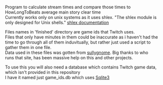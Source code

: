 Program to calculate stream times and compare those times to HowLongToBeats average main story clear time   
Currently works only on unix systems as it uses shlex. "The shlex module is only designed for Unix shells." [shlex documentation](https://docs.python.org/3/library/shlex.html)
   
Files names in 'finished' directory are game ids that Twitch uses.   
Files that only have minutes in them could be inaccurate as i haven't had the time to go through all of them induvitually, but rather just used a script to gather them in one file.   
Data used in these files was gotten from [sullygnome](https://sullygnome.com/]). Big thanks to who runs that site, has been massive help on this and other projects.   
   
To use this you will also need a database which contains Twitch game data, which isn't provided in this repository   
I have it named just game_ids.db which uses [Sqlite3](https://www.sqlite.org/index.html)
